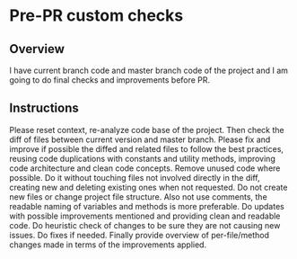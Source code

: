 # Pre-PR custom checks

## Overview
I have current branch code and master branch code of the project and I am going to do final checks and improvements before PR.

## Instructions
Please reset context, re-analyze code base of the project. Then check the diff of files between current version and master branch.
Please fix and improve if possible the diffed and related files to follow the best practices, reusing code duplications with constants and utility methods, improving code architecture and clean code concepts. Remove unused code where possible. Do it without touching files not involved directly in the diff, creating new and deleting existing ones when not requested. Do not create new files or change project file structure.
Also not use comments, the readable naming of variables and methods is more preferable.
Do updates with possible improvements mentioned and providing clean and readable code.
Do heuristic check of changes to be sure they are not causing new issues. Do fixes if needed.
Finally provide overview of per-file/method changes made in terms of the improvements applied.
